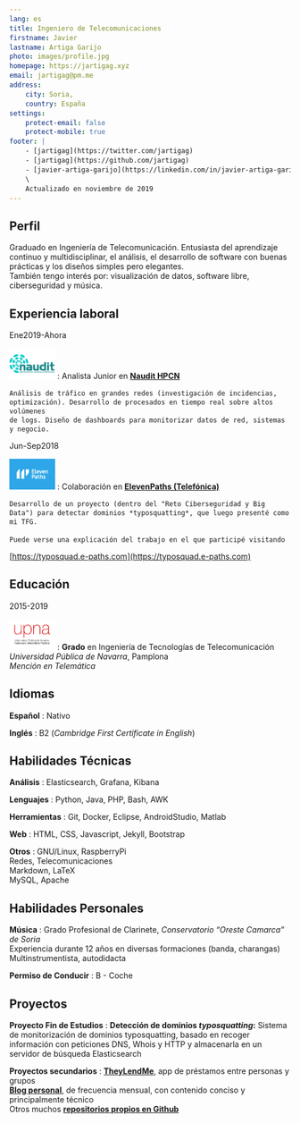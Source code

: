 ```yaml
---
lang: es
title: Ingeniero de Telecomunicaciones
firstname: Javier
lastname: Artiga Garijo
photo: images/profile.jpg
homepage: https://jartigag.xyz
email: jartigag@pm.me
address:
    city: Soria,
    country: España
settings:
    protect-email: false
    protect-mobile: true
footer: |
    - [jartigag](https://twitter.com/jartigag)
    - [jartigag](https://github.com/jartigag)
    - [javier-artiga-garijo](https://linkedin.com/in/javier-artiga-garijo) \
    \
    Actualizado en noviembre de 2019
---
```


Perfil
-------

Graduado en Ingeniería de Telecomunicación. Entusiasta del aprendizaje continuo y multidisciplinar, el análisis, el desarrollo de software con buenas
prácticas y los diseños simples pero elegantes.  
También tengo interés por: visualización de datos, software libre, ciberseguridad y música.

Experiencia laboral
-------------------

Ene2019-Ahora<br><a href="https://www.naudit.es"><img src="images/naudit.png" style="height: 55px; padding-top: 15px"/></a>
:   Analista Junior en [**Naudit HPCN**](https://www.naudit.es)

    Análisis de tráfico en grandes redes (investigación de incidencias, optimización). Desarrollo de procesados en tiempo real sobre altos volúmenes
    de logs. Diseño de dashboards para monitorizar datos de red, sistemas y negocio.

Jun-Sep2018<br><a href="https://www.elevenpaths.com"><img src="images/11p.png" style="height: 55px; padding-top: 15px"/></a>
:   Colaboración en [**ElevenPaths (Telefónica)**](https://www.elevenpaths.com)

    Desarrollo de un proyecto (dentro del "Reto Ciberseguridad y Big Data") para detectar dominios *typosquatting*, que luego presenté como mi TFG.

    Puede verse una explicación del trabajo en el que participé visitando  
[https://typosquad.e-paths.com](https://typosquad.e-paths.com)

Educación
---------

2015-2019<br><a href="https://www.unavarra.es"><img src="images/upna.png" style="height: 55px; padding-top: 15px"/></a>
:   **Grado** en Ingeniería de Tecnologías de Telecomunicación \
    *Universidad Pública de Navarra*, Pamplona \
    *Mención en Telemática*

Idiomas
-------

**Español**
:   Nativo

**Inglés**
:   B2 (*Cambridge First Certificate in English*)

Habilidades Técnicas
--------------------

**Análisis**
:   Elasticsearch, Grafana, Kibana

**Lenguajes**
:   Python, Java, PHP, Bash, AWK

**Herramientas**
:   Git, Docker, Eclipse, AndroidStudio, Matlab

**Web**
:   HTML, CSS, Javascript, Jekyll, Bootstrap

**Otros**
:   GNU/Linux, RaspberryPi \
    Redes, Telecomunicaciones \
    Markdown, LaTeX \
    MySQL, Apache

Habilidades Personales
----------------------

**Música**
:   Grado Profesional de Clarinete, *Conservatorio “Oreste Camarca” de Soria* \
    Experiencia durante 12 años en diversas formaciones (banda, charangas) \
    Multinstrumentista, autodidacta

**Permiso de Conducir**
:   B - Coche

Proyectos
---------

**Proyecto Fin de Estudios**
:   **Detección de dominios *typosquatting*:** Sistema de monitorización de dominios typosquatting, basado en recoger información con peticiones DNS,
    Whois y HTTP y almacenarla en un servidor de búsqueda Elasticsearch

**Proyectos secundarios**
:   [**TheyLendMe**](https://github.com/TheyLendMe/app-theylendme), app de préstamos entre personas y grupos \
    [**Blog personal**](https://jartigag.xyz/blog), de frecuencia mensual, con contenido conciso y principalmente técnico \
    Otros muchos [**repositorios propios en Github**](https://github.com/jartigag)
